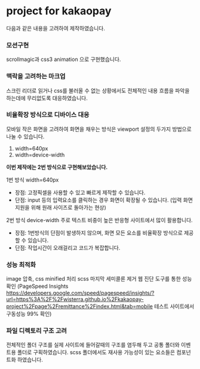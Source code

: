# project for kakaopay

다음과 같은 내용을 고려하여 제작하였습니다.


### 모션구현
scrollmagic과 css3 animation 으로 구현했습니다.


### 맥락을 고려하는 마크업
스크린 리더로 읽거나 css를 불러올 수 없는 상황에서도 전체적인 내용 흐름을 파악을 하는데에 무리없도록 대응하였습니다.


### 비율확장 방식으로 디바이스 대응
모바일 작은 화면을 고려하여 화면을 채우는 방식은 viewport 설정의 두가지 방법으로 나눌 수 있습니다.

1. width=640px
2. width=device-width

**이번 제작에는 2번 방식으로 구현해보았습니다.**

1번 방식 width=640px
* 장점: 고정픽셀을 사용할 수 있고 빠르게 제작할 수 있습니다.
* 단점: input 등의 입력요소를 클릭하는 경우 화면이 확장될 수 있습니다. (입력 화면 지원을 위해 원래 사이즈로 돌아가는 현상)

2번 방식 device-width
주로 텍스트 비중이 높은 반응형 사이트에서 많이 활용합니다.
* 장점: 1번방식의 단점이 발생하지 않으며, 화면 모든 요소를 비율확장 방식으로 제공할 수 있습니다.
* 단점: 작업시간이 오래걸리고 코드가 복잡합니다.


### 성능 최적화
image 압축, css minified 처리
scss 마지막 세미콜론 제거
웹 진단 도구를 통한 성능 확인 (PageSpeed Insights <https://developers.google.com/speed/pagespeed/insights/?url=https%3A%2F%2Fwisterra.github.io%2Fkakaopay-project%2Fpage%2Fremittance%2Findex.html&tab=mobile> 테스트 사이트에서 구동성능 99% 확인)


### 파일 디렉토리 구조 고려
전체적인 폴더 구조를 실제 사이트에 들어갈때의 구조를 염두해 두고 공통 폴더와 이벤트용 폴더로 구획하였습니다.
scss 폴더에서도 재사용 가능성이 있는 요소들은 컴포넌트화 하였습니다.

